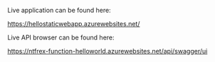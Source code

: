 Live application can be found here:

https://hellostaticwebapp.azurewebsites.net/

Live API browser can be found here:

https://ntfrex-function-helloworld.azurewebsites.net/api/swagger/ui